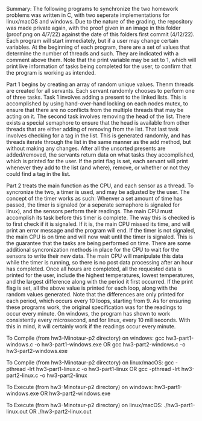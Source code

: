 Summary:
The following programs to synchronize the two homework problems was written in C, with two seperate implementations for linux/macOS and windows. Due to the nature of the grading, the repository was made private again, with the proof given in an image in this folder (proof.png on 4/7/22) against the date of this folders first commit (4/12/22). Each program will start immediately, but if a user may change certain variables. At the beginning of each program, there are a set of values that determine the number of threads and such. They are indicated with a comment above them. Note that the print variable may be set to 1, which will print live information of tasks being completed for the user, to confirm that the program is working as intended.

Part 1 begins by creating an array of random unique values. Thenm threads are created for all servants. Each servant randomly chooses to perform one of three tasks. Task 1 involves adding a present to the linked lists. This is accomplished by using hand-over-hand locking on each nodes mutex, to ensure that there are no conflicts from the multiple threads that may be acting on it. The second task involves removing the head of the list. There exists a special semaphore to ensure that the head is available from other threads that are either adding of removing from the list.  That last task involves checking for a tag in the list. This is generated randomly, and has threads iterate through the list in the same manner as the add method, but without making any changes. After all the unsorted presents are added/removed, the servants return data on what tasks they accomplished, which is printed for the user. If the print flag is set, each servant will print whenever they add to the list (and where), remove, or whether or not they could find a tag in the list.

Part 2 treats the main function as the CPU, and each sensor as a thread. To syncronize the two, a timer is used, and may be adjusted by the user. The concept of the timer works as such: Whenver a set amount of time has passed, the timer is signaled (or a seperate semaphore is signaled for linux), and the sensors perform their readings. The main CPU must accomplish its task before this timer is complete. The way this is checked is to first check if it is signaled. If it is, the main CPU missed its time, and will print an error message and the program will end. If the timer is not signaled, the main CPU is on time and will now wait until the timer is signaled. This is the guarantee that the tasks are being performed on time. There are some additional syncronization methods in place for the CPU to wait for the sensors to write their new data. The main CPU will manipulate this data while the timer is running, so there is no post data processing after an hour has completed. Once all hours are completed, all the requested data is printed for the user, include the highest temperatures, lowest temperatures, and the largest difference along with the period it first occurred. If the print flag is set, all the above value is printed for each loop, along with the random values generated. Note that the differences are only printed for each period, which occurs every 10 loops, starting from 9. As for ensuring these programs work, the original specification was for the readings to occur every minute. On windows, the program has shown to work consistently every microsecond, and for linux, every 10 milliseconds. With this in mind, it will certainly work if the readings occur every minute.

To Compile (from hw3-Minotaur-p2 directory) on windows:
gcc hw3-part1-windows.c -o hw3-part1-windows.exe
OR
gcc hw3-part2-windows.c -o hw3-part2-windows.exe

To Compile (from hw3-Minotaur-p2 directory) on linux/macOS:
gcc -pthread -lrt hw3-part1-linux.c -o hw3-part1-linux
OR
gcc -pthread -lrt hw3-part2-linux.c -o hw3-part2-linux



To Execute (from hw3-Minotaur-p2 directory) on windows:
hw3-part1-windows.exe
OR
hw3-part2-windows.exe

To Execute (from hw3-Minotaur-p2 directory) on linux/macOS:
./hw3-part1-linux.out
OR
./hw3-part2-linux.out